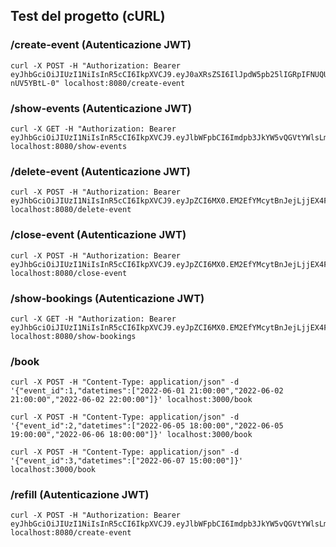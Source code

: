 ## Test del progetto (cURL)

### /create-event (Autenticazione JWT)
~~~
curl -X POST -H "Authorization: Bearer eyJhbGciOiJIUzI1NiIsInR5cCI6IkpXVCJ9.eyJ0aXRsZSI6IlJpdW5pb25lIGRpIFNUQUZGIiwib3duZXIiOiJnaW9yZGFub0BlbWFpbC5jb20iLCJkYXRldGltZXMiOlsiMjAyMi0wNi0wMSAyMTowMDowMCIsIjIwMjItMDYtMDIgMjE6MDA6MDAiLCIyMDIyLTA2LTAyIDIyOjAwOjAwIl0sImdtdCI6IisyIiwic3RhdHVzIjoxLCJtb2RhbGl0eSI6IjEiLCJsYXRpdHVkZSI6NDMuNTIsImxvbmdpdHVkZSI6MTMuMzYsImxpbmsiOiJodHRwczovL21lZXQuY29tIn0.c4NjX0sTVZcvZBpHgHUFlSEgxZ1YUKtc-nUV5YBtL-0" localhost:8080/create-event
~~~

### /show-events (Autenticazione JWT)
~~~
curl -X GET -H "Authorization: Bearer eyJhbGciOiJIUzI1NiIsInR5cCI6IkpXVCJ9.eyJlbWFpbCI6Imdpb3JkYW5vQGVtYWlsLmNvbSJ9.OFxFlr50kDDU2Ug84i_GwZXnPi50JVwSyQpkR5MEYww" localhost:8080/show-events
~~~

### /delete-event (Autenticazione JWT)
~~~
curl -X POST -H "Authorization: Bearer eyJhbGciOiJIUzI1NiIsInR5cCI6IkpXVCJ9.eyJpZCI6MX0.EM2EfYMcytBnJejLjjEX4FiYCn8TNCTG7LeB40h1eGc" localhost:8080/delete-event
~~~

### /close-event (Autenticazione JWT)
~~~
curl -X POST -H "Authorization: Bearer eyJhbGciOiJIUzI1NiIsInR5cCI6IkpXVCJ9.eyJpZCI6MX0.EM2EfYMcytBnJejLjjEX4FiYCn8TNCTG7LeB40h1eGc" localhost:8080/close-event
~~~

### /show-bookings (Autenticazione JWT)
~~~
curl -X GET -H "Authorization: Bearer eyJhbGciOiJIUzI1NiIsInR5cCI6IkpXVCJ9.eyJpZCI6MX0.EM2EfYMcytBnJejLjjEX4FiYCn8TNCTG7LeB40h1eGc" localhost:8080/show-bookings
~~~

### /book
~~~
curl -X POST -H "Content-Type: application/json" -d '{"event_id":1,"datetimes":["2022-06-01 21:00:00","2022-06-02 21:00:00","2022-06-02 22:00:00"]}' localhost:3000/book 
~~~
~~~
curl -X POST -H "Content-Type: application/json" -d '{"event_id":2,"datetimes":["2022-06-05 18:00:00","2022-06-05 19:00:00","2022-06-06 18:00:00"]}' localhost:3000/book 
~~~
~~~
curl -X POST -H "Content-Type: application/json" -d '{"event_id":3,"datetimes":["2022-06-07 15:00:00"]}' localhost:3000/book 
~~~

### /refill (Autenticazione JWT)
~~~
curl -X POST -H "Authorization: Bearer eyJhbGciOiJIUzI1NiIsInR5cCI6IkpXVCJ9.eyJlbWFpbCI6Imdpb3JkYW5vQGVtYWlsLmNvbSIsInJlZmlsbCI6MTAwfQ.iIPCqdNAiuJ3ANqBS1xjiAjIMr1gYYVnMdnVHyBNjV4" localhost:8080/create-event
~~~